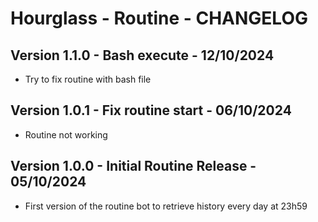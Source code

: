 # Hourglass - Routine - CHANGELOG

## Version 1.1.0 - Bash execute - 12/10/2024

- Try to fix routine with bash file

## Version 1.0.1 - Fix routine start - 06/10/2024

- Routine not working

## Version 1.0.0 - Initial Routine Release - 05/10/2024

- First version of the routine bot to retrieve history every day at 23h59

